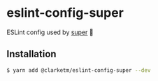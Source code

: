 # eslint-config-super

ESLint config used by [super](https://github.com/clarketm/super) 💪

## Installation

```bash
$ yarn add @clarketm/eslint-config-super --dev
```
